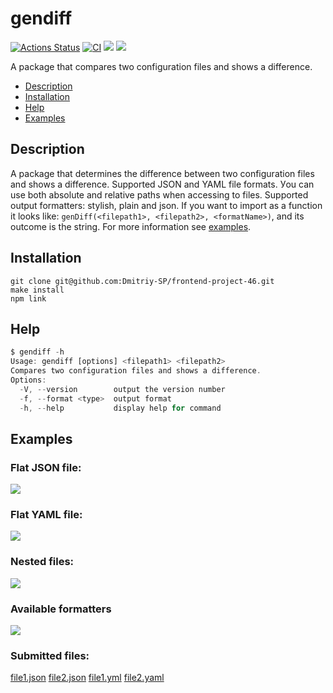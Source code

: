 # gendiff

[![Actions Status](https://github.com/Dmitriy-SP/frontend-project-46/workflows/hexlet-check/badge.svg)](https://github.com/Dmitriy-SP/frontend-project-46/actions)
[![CI](https://github.com/Dmitriy-SP/frontend-project-46/actions/workflows/github-action-check.yml/badge.svg)](https://github.com/Dmitriy-SP/frontend-project-46/actions/workflows/github-action-check.yml)
<a href="https://codeclimate.com/github/Dmitriy-SP/frontend-project-46/maintainability"><img src="https://api.codeclimate.com/v1/badges/7a62bf70d6c3b6caf9c8/maintainability" /></a>
<a href="https://codeclimate.com/github/Dmitriy-SP/frontend-project-46/test_coverage"><img src="https://api.codeclimate.com/v1/badges/7a62bf70d6c3b6caf9c8/test_coverage" /></a>

A package that compares two configuration files and shows a difference.

- [Description](#Description)
- [Installation](#Installation)
- [Help](#Help)
- [Examples](#Examples)

## Description

A package that determines the difference between two configuration files and shows a difference.
Supported JSON and YAML file formats.
Уou can use both absolute and relative paths when accessing to files.
Supported output formatters: stylish, plain and json.
If you want to import as a function it looks like:
`genDiff(<filepath1>, <filepath2>, <formatName>)`, and its outcome is the string.
For more information see [examples](#Examples).

## Installation

```
git clone git@github.com:Dmitriy-SP/frontend-project-46.git
make install
npm link
```

## Help
```js
$ gendiff -h
Usage: gendiff [options] <filepath1> <filepath2>
Compares two configuration files and shows a difference.
Options:
  -V, --version        output the version number
  -f, --format <type>  output format
  -h, --help           display help for command
```

## Examples

### Flat JSON file:
<a href="https://asciinema.org/a/hocBI8q6qgavYrsZgDz5kHfzp" target="_blank"><img src="https://asciinema.org/a/hocBI8q6qgavYrsZgDz5kHfzp.svg" /></a>

### Flat YAML file:
<a href="https://asciinema.org/a/fLp21wW4TfMlLHp1wzVxS2Thk" target="_blank"><img src="https://asciinema.org/a/fLp21wW4TfMlLHp1wzVxS2Thk.svg" /></a>

### Nested files:
<a href="https://asciinema.org/a/vhtjNtaxTuMRvZgIl9AWXvZth" target="_blank"><img src="https://asciinema.org/a/vhtjNtaxTuMRvZgIl9AWXvZth.svg" /></a>

### Available formatters
<a href="https://asciinema.org/a/y4eYXsuvhuvk2Etet6iQbp3Be" target="_blank"><img src="https://asciinema.org/a/y4eYXsuvhuvk2Etet6iQbp3Be.svg" /></a>

### Submitted files:

[file1.json](https://github.com/Dmitriy-SP/frontend-project-46/blob/main/__tests__/__fixtures__/file1.json)
[file2.json](https://github.com/Dmitriy-SP/frontend-project-46/blob/main/__tests__/__fixtures__/file2.json)
[file1.yml](https://github.com/Dmitriy-SP/frontend-project-46/blob/main/__tests__/__fixtures__/file1.yaml)
[file2.yaml](https://github.com/Dmitriy-SP/frontend-project-46/blob/main/__tests__/__fixtures__/file2.yml)
